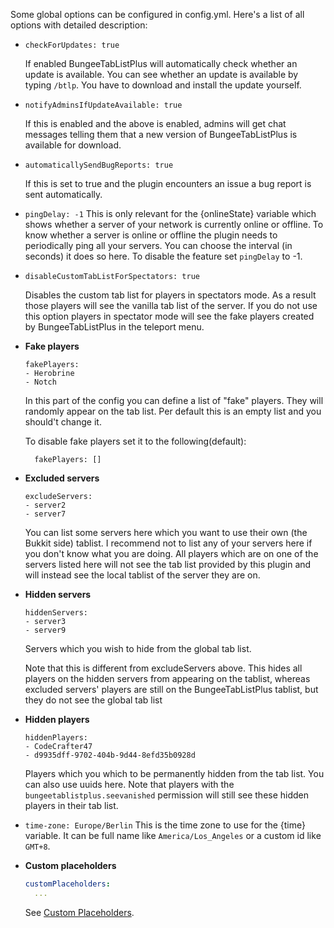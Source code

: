 Some global options can be configured in config.yml. Here's a list of all options with detailed description:
  
* `checkForUpdates: true`

  If enabled BungeeTabListPlus will automatically check whether an update is available. You can see whether an update is available by typing `/btlp`. You have to download and install the update yourself.
  
* `notifyAdminsIfUpdateAvailable: true`

  If this is enabled and the above is enabled, admins will get chat messages telling them that a new version of BungeeTabListPlus is available for download.
  
* `automaticallySendBugReports: true`

  If this is set to true and the plugin encounters an issue a bug report is sent automatically.

* `pingDelay: -1`
  This is only relevant for the {onlineState} variable which shows whether a server of your network is currently online or offline. To know whether a server is online or offline the plugin needs to periodically ping all your servers. You can choose the interval (in seconds) it does so here. To disable the feature set `pingDelay` to -1.
  
* `disableCustomTabListForSpectators: true`

   Disables the custom tab list for players in spectators mode.
   As a result those players will see the vanilla tab list of the server.
   If you do not use this option players in spectator mode will see the fake players created by BungeeTabListPlus in the teleport menu.

* **Fake players**
  
  ```
  fakePlayers:
  - Herobrine
  - Notch
  ```
  In this part of the config you can define a list of "fake" players. They will randomly appear on the tab list. Per default this is an empty list and you should't change it.

  To disable fake players set it to the following(default):
  ```
    fakePlayers: []
    ```

* **Excluded servers**
  
  ```
  excludeServers:
  - server2
  - server7
  ```
  You can list some servers here which you want to use their own (the Bukkit side) tablist. I recommend not to list any of your servers here if you don't know what you are doing. All players which are on one of the servers listed here will not see the tab list provided by this plugin and will instead see the local tablist of the server they are on.

* **Hidden servers**
  
  ```
  hiddenServers:
  - server3
  - server9
  ```
  Servers which you wish to hide from the global tab list.

  Note that this is different from excludeServers above. This hides all players on the hidden servers from appearing on the tablist, whereas excluded servers' players are still on the BungeeTabListPlus tablist, but they do not see the global tab list

* **Hidden players**
  
  ```
  hiddenPlayers:
  - CodeCrafter47
  - d9935dff-9702-404b-9d44-8efd35b0928d
  ```
  Players which you which to be permanently hidden from the tab list. You can also use uuids here. Note that players with the `bungeetablistplus.seevanished` permission will still see these hidden players in their tab list.

* `time-zone: Europe/Berlin`
  This is the time zone to use for the {time} variable. It can be full name like `America/Los_Angeles` or a custom id like `GMT+8`.

* **Custom placeholders**
  
  ```yaml
  customPlaceholders:
    ...
  ```
  See [Custom Placeholders](CustomPlaceholders).